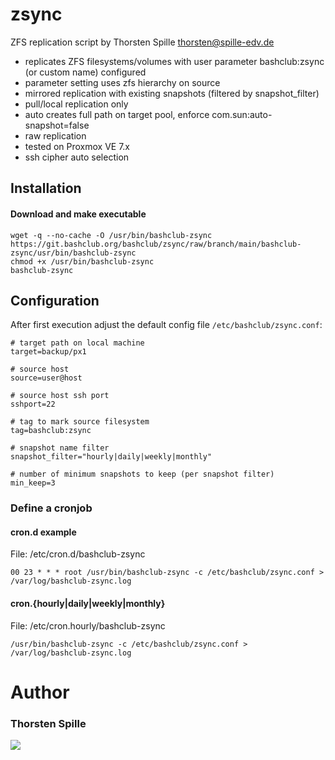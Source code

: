 # zsync

ZFS replication script by Thorsten Spille <thorsten@spille-edv.de>
- replicates ZFS filesystems/volumes with user parameter bashclub:zsync (or custom name) configured
- parameter setting uses zfs hierarchy on source
- mirrored replication with existing snapshots (filtered by snapshot_filter)
- pull/local replication only
- auto creates full path on target pool, enforce com.sun:auto-snapshot=false
- raw replication
- tested on Proxmox VE 7.x
- ssh cipher auto selection

## Installation

#### Download and make executable
~~~
wget -q --no-cache -O /usr/bin/bashclub-zsync https://git.bashclub.org/bashclub/zsync/raw/branch/main/bashclub-zsync/usr/bin/bashclub-zsync
chmod +x /usr/bin/bashclub-zsync
bashclub-zsync
~~~

## Configuration
After first execution adjust the default config file `/etc/bashclub/zsync.conf`:

~~~
# target path on local machine
target=backup/px1

# source host
source=user@host

# source host ssh port
sshport=22

# tag to mark source filesystem
tag=bashclub:zsync

# snapshot name filter
snapshot_filter="hourly|daily|weekly|monthly"

# number of minimum snapshots to keep (per snapshot filter)
min_keep=3
~~~

### Define a cronjob
#### cron.d example
File: /etc/cron.d/bashclub-zsync
~~~
00 23 * * * root /usr/bin/bashclub-zsync -c /etc/bashclub/zsync.conf > /var/log/bashclub-zsync.log
~~~

#### cron.{hourly|daily|weekly|monthly}
File: /etc/cron.hourly/bashclub-zsync
~~~
/usr/bin/bashclub-zsync -c /etc/bashclub/zsync.conf > /var/log/bashclub-zsync.log
~~~

# Author

### Thorsten Spille
[<img src="https://storage.ko-fi.com/cdn/brandasset/kofi_s_tag_dark.png" rel="Support me on Ko-Fi">](https://ko-fi.com/thorakel)
